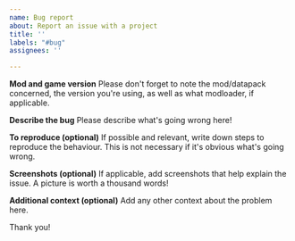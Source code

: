 ```yaml
---
name: Bug report
about: Report an issue with a project
title: ''
labels: "#bug"
assignees: ''

---
```


**Mod and game version**
Please don't forget to note the mod/datapack concerned, the version you're using, as well as what modloader, if applicable.

**Describe the bug**
Please describe what's going wrong here!

**To reproduce (optional)**
If possible and relevant, write down steps to reproduce the behaviour. This is not necessary if it's obvious what's going wrong.

**Screenshots (optional)**
If applicable, add screenshots that help explain the issue. A picture is worth a thousand words!

**Additional context (optional)**
Add any other context about the problem here.

Thank you!
